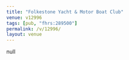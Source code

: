 ```yaml
---
title: "Folkestone Yacht & Motor Boat Club"
venue: v12996
tags: [pub, "fhrs:289500"]
permalink: /v/12996/
layout: venue
---
```

null